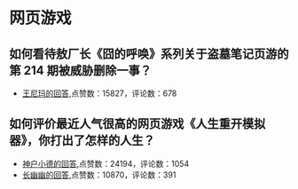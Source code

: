 #  网页游戏 
## 如何看待敖厂长《囧的呼唤》系列关于盗墓笔记页游的第 214 期被威胁删除一事？
- [王尼玛的回答](https://www.zhihu.com/question/56876352/answer/151129384),点赞数：15827，评论数：678
## 如何评价最近人气很高的网页游戏《人生重开模拟器》，你打出了怎样的人生？
- [神户小德的回答](https://www.zhihu.com/question/484487140/answer/2102500895),点赞数：24194，评论数：1054
- [长幽幽的回答](https://www.zhihu.com/question/484487140/answer/2102384753),点赞数：10870，评论数：391
